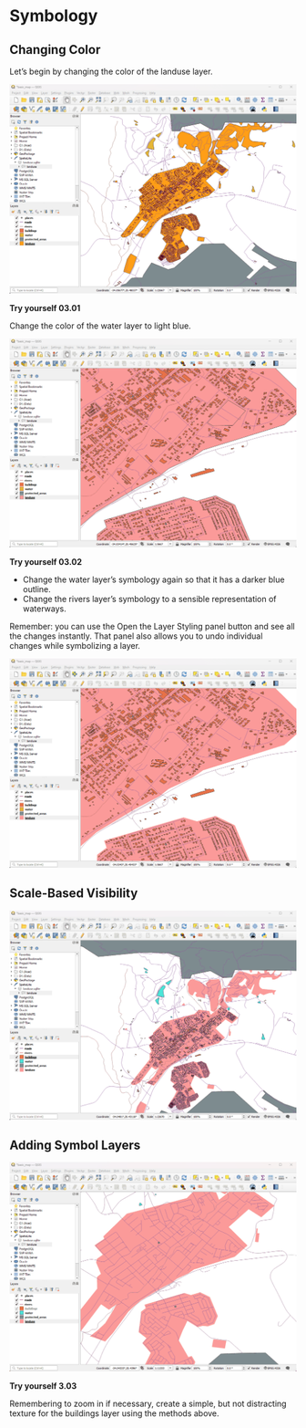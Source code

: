 # Symbology

## Changing Color

Let’s begin by changing the color of the landuse layer.

![](https://github.com/kjvmartinez/qgis-pancake/blob/master/gifs/08%20Changing%20Colors.gif)

**Try yourself 03.01**

Change the color of the water layer to light blue.

![](https://github.com/kjvmartinez/qgis-pancake/blob/master/gifs/09%20Changing%20Symbol%20Structure.gif)

**Try yourself 03.02**
* Change the water layer’s symbology again so that it has a darker blue outline.
* Change the rivers layer’s symbology to a sensible representation of waterways.

Remember: you can use the Open the Layer Styling panel button and see all the changes instantly. That panel also allows you to undo individual changes while symbolizing a layer.

![](https://github.com/kjvmartinez/qgis-pancake/blob/master/gifs/10%20Layer%20Styling%20Panel.gif)

## Scale-Based Visibility

![](https://github.com/kjvmartinez/qgis-pancake/blob/master/gifs/11%20Scale-Based%20Visibility.gif)

## Adding Symbol Layers

![](https://github.com/kjvmartinez/qgis-pancake/blob/master/gifs/12%20Adding%20Symbol%20Layers.gif)

**Try yourself 3.03**

Remembering to zoom in if necessary, create a simple, but not distracting texture for the buildings layer using the
methods above.